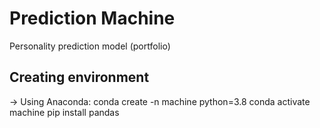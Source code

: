 # Prediction Machine

Personality prediction model (portfolio)

## Creating environment

-> Using Anaconda: 
conda create -n machine python=3.8
conda activate machine
pip install pandas

